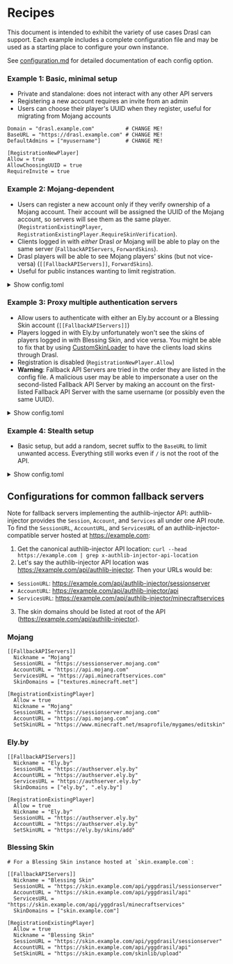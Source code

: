 # Recipes

This document is intended to exhibit the variety of use cases Drasl can support.
Each example includes a complete configuration file and may be used as a starting place to configure your own instance.

See [configuration.md](./configuration.md) for detailed documentation of each config option.

### Example 1: Basic, minimal setup

- Private and standalone: does not interact with any other API servers
- Registering a new account requires an invite from an admin
- Users can choose their player's UUID when they register, useful for migrating from Mojang accounts

```
Domain = "drasl.example.com"          # CHANGE ME!
BaseURL = "https://drasl.example.com" # CHANGE ME!
DefaultAdmins = ["myusername"]        # CHANGE ME!

[RegistrationNewPlayer]
Allow = true
AllowChoosingUUID = true
RequireInvite = true
```

### Example 2: Mojang-dependent

- Users can register a new account only if they verify ownership of a Mojang account. Their account will be assigned the UUID of the Mojang account, so servers will see them as the same player. (`RegistrationExistingPlayer`, `RegistrationExistingPlayer.RequireSkinVerification`).
- Clients logged in with _either_ Drasl _or_ Mojang will be able to play on the same server (`FallbackAPIServers`, `ForwardSkins`).
- Drasl players will be able to see Mojang players' skins (but not vice-versa) (`[[FallbackAPIServers]]`, `ForwardSkins`).
- Useful for public instances wanting to limit registration.

<details>
<summary>Show config.toml</summary>

```
Domain = "drasl.example.com"          # CHANGE ME!
BaseURL = "https://drasl.example.com" # CHANGE ME!
DefaultAdmins = ["myusername"]        # CHANGE ME!

ForwardSkins = true
AllowChangingPlayerName = false

[RegistrationNewPlayer]
Allow = false

[RegistrationExistingPlayer]
  Allow = true
  Nickname = "Mojang"
  SessionURL = "https://sessionserver.mojang.com"
  AccountURL = "https://api.mojang.com"
  SetSkinURL = "https://www.minecraft.net/msaprofile/mygames/editskin"
  RequireSkinVerification = true

[[FallbackAPIServers]]
  Nickname = "Mojang"
  SessionURL = "https://sessionserver.mojang.com"
  AccountURL = "https://api.mojang.com"
  ServicesURL = "https://api.minecraftservices.com"
  SkinDomains = ["textures.minecraft.net"]
  CacheTTLSeconds = 60
```

</details>

### Example 3: Proxy multiple authentication servers

- Allow users to authenticate with either an Ely.by account or a Blessing Skin account (`[[FallbackAPIServers]]`)
- Players logged in with Ely.by unfortunately won't see the skins of players logged in with Blessing Skin, and vice versa. You might be able to fix that by using [CustomSkinLoader](https://github.com/xfl03/MCCustomSkinLoader) to have the clients load skins through Drasl.
- Registration is disabled (`RegistrationNewPlayer.Allow`)
- **Warning**: Fallback API Servers are tried in the order they are listed in the config file. A malicious user may be able to impersonate a user on the second-listed Fallback API Server by making an account on the first-listed Fallback API Server with the same username (or possibly even the same UUID).

<details>
<summary>Show config.toml</summary>

```
Domain = "drasl.example.com"          # CHANGE ME!
BaseURL = "https://drasl.example.com" # CHANGE ME!
DefaultAdmins = ["myusername"]        # CHANGE ME!

[RegistrationNewPlayer]
Allow = false

[[FallbackAPIServers]]
  Nickname = "Ely.by"
  SessionURL = "https://account.ely.by/api/authlib-injector/sessionserver"
  AccountURL = "https://account.ely.by/api/authlib-injector/api"
  ServicesURL = "https://account.ely.by/api/authlib-injector/minecraftservices"
  SkinDomains = ["ely.by", ".ely.by"]

[[FallbackAPIServers]]
  Nickname = "Blessing Skin"
  SessionURL = "https://skin.example.net/api/yggdrasil/sessionserver"
  AccountURL = "https://skin.example.net/api/yggdrasil/api"
  ServicesURL = "https://skin.example.net/api/yggdrasl/minecraftservices"
  SkinDomains = ["skin.example.net"]
```

</details>

### Example 4: Stealth setup

- Basic setup, but add a random, secret suffix to the `BaseURL` to limit unwanted access. Everything still works even if `/` is not the root of the API.

<details>

<summary>Show config.toml</summary>

```
Domain = "drasl.example.com"                  # CHANGE ME!
BaseURL = "https://drasl.example.com/jaek7iNe # CHANGE ME!
DefaultAdmins = ["myusername"]                # CHANGE ME!

[RegistrationNewPlayer]
Allow = true
AllowChoosingUUID = true
RequireInvite = true
```

</details>

## Configurations for common fallback servers

Note for fallback servers implementing the authlib-injector API: authlib-injector provides the `Session`, `Account`, and `Services` all under one API route. To find the `SessionURL`, `AccountURL`, and `ServicesURL` of an authlib-injector-compatible server hosted at https://example.com:

1. Get the canonical authlib-injector API location: `curl --head https://example.com | grep x-authlib-injector-api-location`
2. Let's say the authlib-injector API location was https://example.com/api/authlib-injector. Then your URLs would be:

- `SessionURL`: https://example.com/api/authlib-injector/sessionserver
- `AccountURL`: https://example.com/api/authlib-injector/api
- `ServicesURL`: https://example.com/api/authlib-injector/minecraftservices

3. The skin domains should be listed at root of the API (https://example.com/api/authlib-injector).

### Mojang

```
[[FallbackAPIServers]]
  Nickname = "Mojang"
  SessionURL = "https://sessionserver.mojang.com"
  AccountURL = "https://api.mojang.com"
  ServicesURL = "https://api.minecraftservices.com"
  SkinDomains = ["textures.minecraft.net"]

[RegistrationExistingPlayer]
  Allow = true
  Nickname = "Mojang"
  SessionURL = "https://sessionserver.mojang.com"
  AccountURL = "https://api.mojang.com"
  SetSkinURL = "https://www.minecraft.net/msaprofile/mygames/editskin"
```

### Ely.by

```
[[FallbackAPIServers]]
  Nickname = "Ely.by"
  SessionURL = "https://authserver.ely.by"
  AccountURL = "https://authserver.ely.by"
  ServicesURL = "https://authserver.ely.by"
  SkinDomains = ["ely.by", ".ely.by"]

[RegistrationExistingPlayer]
  Allow = true
  Nickname = "Ely.by"
  SessionURL = "https://authserver.ely.by"
  AccountURL = "https://authserver.ely.by"
  SetSkinURL = "https://ely.by/skins/add"
```

### Blessing Skin

```
# For a Blessing Skin instance hosted at `skin.example.com`:

[[FallbackAPIServers]]
  Nickname = "Blessing Skin"
  SessionURL = "https://skin.example.com/api/yggdrasil/sessionserver"
  AccountURL = "https://skin.example.com/api/yggdrasil/api"
  ServicesURL = "https://skin.example.com/api/yggdrasl/minecraftservices"
  SkinDomains = ["skin.example.com"]

[RegistrationExistingPlayer]
  Allow = true
  Nickname = "Blessing Skin"
  SessionURL = "https://skin.example.com/api/yggdrasil/sessionserver"
  AccountURL = "https://skin.example.com/api/yggdrasil/api"
  SetSkinURL = "https://skin.example.com/skinlib/upload"

```

